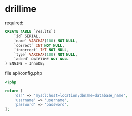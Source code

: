 # drillime

required: 

```sql
CREATE TABLE `results`(
    `id` SERIAL,
    `name` VARCHAR(100) NOT NULL,
    `correct` INT NOT NULL,
    `incorrect` INT NOT NULL,
    `type` VARCHAR(100) NOT NULL,
    `added` DATETIME NOT NULL
) ENGINE = InnoDB;

```

file api/config.php
```php
<?php

return [
    'dsn' => 'mysql:host=location;dbname=database_name',
    'username' => 'username',
    'password' => 'password',
];

```